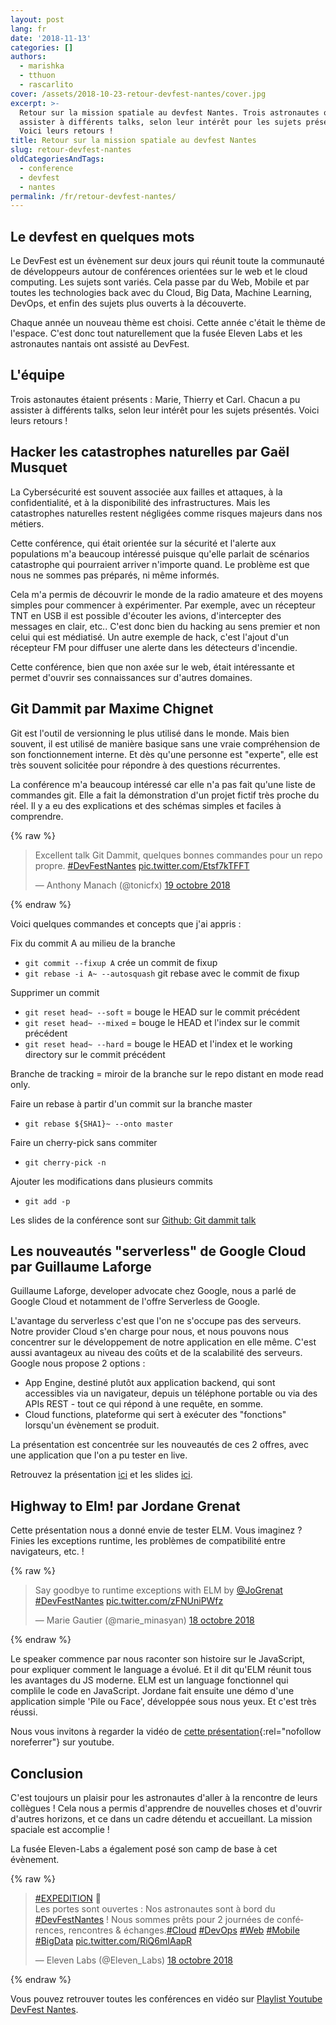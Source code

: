 ```yaml
---
layout: post
lang: fr
date: '2018-11-13'
categories: []
authors:
  - marishka
  - tthuon
  - rascarlito
cover: /assets/2018-10-23-retour-devfest-nantes/cover.jpg
excerpt: >-
  Retour sur la mission spatiale au devfest Nantes. Trois astronautes ont pu
  assister à différents talks, selon leur intérêt pour les sujets présentés.
  Voici leurs retours !
title: Retour sur la mission spatiale au devfest Nantes
slug: retour-devfest-nantes
oldCategoriesAndTags:
  - conference
  - devfest
  - nantes
permalink: /fr/retour-devfest-nantes/
---
```


## Le devfest en quelques mots

Le DevFest est un évènement sur deux jours qui réunit toute la communauté de développeurs autour de conférences orientées sur le web et le cloud computing. Les sujets sont variés. Cela passe par du Web, Mobile et par toutes les technologies back avec du Cloud, Big Data, Machine Learning, DevOps, et enfin des sujets plus ouverts à la découverte.

Chaque année un nouveau thème est choisi. Cette année c'était le thème de l'espace. C'est donc tout naturellement que la fusée Eleven Labs et les astronautes nantais ont assisté au DevFest.

## L'équipe

Trois astonautes étaient présents : Marie, Thierry et Carl. Chacun a pu assister à différents talks, selon leur intérêt pour les sujets présentés. Voici leurs retours !

## Hacker les catastrophes naturelles par Gaël Musquet

La Cybersécurité est souvent associée aux failles et attaques, à la confidentialité, et à la disponibilité des infrastructures. Mais les catastrophes naturelles restent négligées comme risques majeurs dans nos métiers.

Cette conférence, qui était orientée sur la sécurité et l'alerte aux populations m'a beaucoup intéressé puisque qu'elle parlait de scénarios catastrophe qui pourraient arriver n'importe quand. Le problème est que nous ne sommes pas préparés, ni même informés.

Cela m'a permis de découvrir le monde de la radio amateure et des moyens simples pour commencer à expérimenter. Par exemple, avec un récepteur TNT en USB il est possible d'écouter les avions, d'intercepter des messages en clair, etc.. C'est donc bien du hacking au sens premier et non celui qui est médiatisé. Un autre exemple de hack, c'est l'ajout d'un récepteur FM pour diffuser une alerte dans les détecteurs d'incendie.

Cette conférence, bien que non axée sur le web, était intéressante et permet d'ouvrir ses connaissances sur d'autres domaines.

## Git Dammit par Maxime Chignet

Git est l'outil de versionning le plus utilisé dans le monde. Mais bien souvent, il est utilisé de manière basique sans une vraie compréhension de son fonctionnement interne. Et dès qu'une personne est "experte", elle est très souvent solicitée pour répondre à des questions récurrentes.

La conférence m'a beaucoup intéressé car elle n'a pas fait qu'une liste de commandes git. Elle a fait la démonstration d'un projet fictif très proche du réel. Il y a eu des explications et des schémas simples et faciles à comprendre.

{% raw %}
<blockquote class="twitter-tweet" data-lang="fr"><p lang="fr" dir="ltr">Excellent talk Git Dammit, quelques bonnes commandes pour un repo propre. <a href="https://twitter.com/hashtag/DevFestNantes?src=hash&amp;ref_src=twsrc%5Etfw">#DevFestNantes</a> <a href="https://t.co/Etsf7kTFFT">pic.twitter.com/Etsf7kTFFT</a></p>&mdash; Anthony Manach (@tonicfx) <a href="https://twitter.com/tonicfx/status/1053196563907010561?ref_src=twsrc%5Etfw">19 octobre 2018</a></blockquote>
<script async src="https://platform.twitter.com/widgets.js" charset="utf-8"></script>
{% endraw %}

Voici quelques commandes et concepts que j'ai appris :

Fix du commit A au milieu de la branche
- `git commit --fixup A` crée un commit de fixup
- `git rebase -i A~ --autosquash` git rebase avec le commit de fixup

Supprimer un commit
- `git reset head~ --soft` = bouge le HEAD sur le commit précédent
- `git reset head~ --mixed` = bouge le HEAD et l'index sur le commit précédent
- `git reset head~ --hard` = bouge le HEAD et l'index et le working directory sur le commit précédent

Branche de tracking = miroir de la branche sur le repo distant en mode read only.

Faire un rebase à partir d'un commit sur la branche master
- `git rebase ${SHA1}~ --onto master`

Faire un cherry-pick sans commiter
- `git cherry-pick -n`

Ajouter les modifications dans plusieurs commits
- `git add -p`

Les slides de la conférence sont sur [Github: Git dammit talk](https://mghignet.github.io/git-dammit-talk/)


## Les nouveautés "serverless" de Google Cloud par Guillaume Laforge

Guillaume Laforge, developer advocate chez Google, nous a parlé de Google Cloud et notamment de l'offre Serverless de Google.

L'avantage du serverless c'est que l'on ne s'occupe pas des serveurs. Notre provider Cloud s'en charge pour nous, et nous pouvons nous concentrer sur le développement de notre application en elle même. C'est aussi avantageux au niveau des coûts et de la scalabilité des serveurs. Google nous propose 2 options :
- App Engine, destiné plutôt aux application backend, qui sont accessibles via un navigateur, depuis un téléphone portable ou via des APIs REST - tout ce qui répond à une requête, en somme.
- Cloud functions, plateforme qui sert à exécuter des "fonctions" lorsqu'un évènement se produit.

La présentation est concentrée sur les nouveautés de ces 2 offres, avec une application que l'on a pu tester en live.

Retrouvez la présentation [ici](https://www.youtube.com/watch?v=wk2uOJmzNVY) et les slides [ici](https://speakerdeck.com/glaforge/whats-new-in-serverless-on-google-cloud-platform).

## Highway to Elm! par Jordane Grenat

Cette présentation nous a donné envie de tester ELM. Vous imaginez ? Finies les exceptions runtime, les problèmes de compatibilité entre navigateurs, etc. !

{% raw %}
<blockquote class="twitter-tweet" data-lang="fr"><p lang="en" dir="ltr">Say goodbye to runtime exceptions with ELM by <a href="https://twitter.com/JoGrenat?ref_src=twsrc%5Etfw">@JoGrenat</a> <a href="https://twitter.com/hashtag/DevFestNantes?src=hash&amp;ref_src=twsrc%5Etfw">#DevFestNantes</a> <a href="https://t.co/zFNUniPWfz">pic.twitter.com/zFNUniPWfz</a></p>&mdash; Marie Gautier (@marie_minasyan) <a href="https://twitter.com/marie_minasyan/status/1052913477017329664?ref_src=twsrc%5Etfw">18 octobre 2018</a></blockquote>
<script async src="https://platform.twitter.com/widgets.js" charset="utf-8"></script>
{% endraw %}

Le speaker commence par nous raconter son histoire sur le JavaScript, pour expliquer comment le language a évolué. Et il dit qu'ELM réunit tous les avantages du JS moderne. ELM est un language fonctionnel qui complile le code en JavaScript. Jordane fait ensuite une démo d'une application simple 'Pile ou Face', développée sous nous yeux. Et c'est très réussi.

Nous vous invitons à regarder la vidéo de [cette présentation](https://www.youtube.com/watch?v=pjeXbKXSiVs){:rel="nofollow noreferrer"} sur youtube.

## Conclusion

C'est toujours un plaisir pour les astronautes d'aller à la rencontre de leurs collègues !
Cela nous a permis d'apprendre de nouvelles choses et d'ouvrir d'autres horizons, et ce dans un cadre détendu et accueillant.
La mission spaciale est accomplie !

La fusée Eleven-Labs a également posé son camp de base à cet évènement.

{% raw %}
<blockquote class="twitter-tweet" data-lang="fr"><p lang="fr" dir="ltr"><a href="https://twitter.com/hashtag/EXPEDITION?src=hash&amp;ref_src=twsrc%5Etfw">#EXPEDITION</a> 🚀<br>Les portes sont ouvertes : Nos astronautes sont à bord du <a href="https://twitter.com/hashtag/DevFestNantes?src=hash&amp;ref_src=twsrc%5Etfw">#DevFestNantes</a> ! Nous sommes prêts pour 2 journées de conférences, rencontres &amp; échanges.<a href="https://twitter.com/hashtag/Cloud?src=hash&amp;ref_src=twsrc%5Etfw">#Cloud</a> <a href="https://twitter.com/hashtag/DevOps?src=hash&amp;ref_src=twsrc%5Etfw">#DevOps</a> <a href="https://twitter.com/hashtag/Web?src=hash&amp;ref_src=twsrc%5Etfw">#Web</a> <a href="https://twitter.com/hashtag/Mobile?src=hash&amp;ref_src=twsrc%5Etfw">#Mobile</a> <a href="https://twitter.com/hashtag/BigData?src=hash&amp;ref_src=twsrc%5Etfw">#BigData</a> <a href="https://t.co/RiQ6mIAapR">pic.twitter.com/RiQ6mIAapR</a></p>&mdash; Eleven Labs (@Eleven_Labs) <a href="https://twitter.com/Eleven_Labs/status/1052834386259955712?ref_src=twsrc%5Etfw">18 octobre 2018</a></blockquote>
<script async src="https://platform.twitter.com/widgets.js" charset="utf-8"></script>
{% endraw %}

Vous pouvez retrouver toutes les conférences en vidéo sur [Playlist Youtube DevFest Nantes](https://www.youtube.com/playlist?list=PLuZ_sYdawLiXyaSnyRinPKvPXQIsNaJFz).
